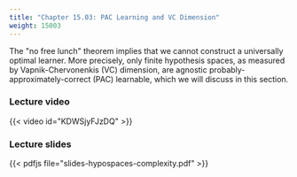 ```yaml
---
title: "Chapter 15.03: PAC Learning and VC Dimension"
weight: 15003
---
```

The "no free lunch" theorem implies that we cannot construct a universally optimal learner. More precisely, only finite hypothesis spaces, as measured by Vapnik-Chervonenkis (VC) dimension, are agnostic probably-approximately-correct (PAC) learnable, which we will discuss in this section.

<!--more-->

### Lecture video

{{< video id="KDWSjyFJzDQ" >}}

### Lecture slides

{{< pdfjs file="slides-hypospaces-complexity.pdf" >}}
